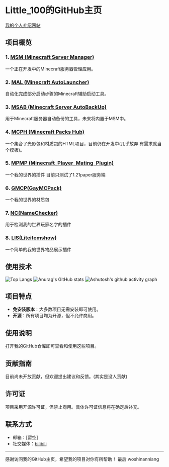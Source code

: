 # Little_100的GitHub主页

[我的个人介绍网站](https://little100.github.io/Web_Myself/)

## 项目概览

### 1. [MSM (Minecraft Server Manager)](https://github.com/Little100/Minecraft_Server_Manager)
一个正在开发中的Minecraft服务器管理应用。

### 2. [MAL (Minecraft AutoLauncher)](https://github.com/Little100/Minecraft_Server_AutoBackUp)
自动化完成部分启动步骤的Minecraft辅助启动工具。

### 3. [MSAB (Minecraft Server AutoBackUp)](https://github.com/Little100/Minecraft_AutoLauncher)
用于Minecraft服务器自动备份的工具，未来将内置于MSM中。

### 4. [MCPH (Minecraft Packs Hub)](https://github.com/Little100/Minecraft_Pack_Hub)
一个集合了光影包和材质包的HTML项目，目前仍在开发中(几乎放弃 有需求就当个模板)。

### 5. [MPMP (Minecraft_Player_Mating_Plugin)](https://github.com/Little100/Minecraft_Player_Mating_Plugin)
一个我的世界的插件 目前只测试了1.21paper服务端

### 6. [GMCP(GayMCPack)](https://github.com/Little100/GayMCPack)
一个我的世界的材质包

### 7. [NC(NameChecker)](https://github.com/Little100/Namechecker)
用于检测我的世界玩家名字的插件

### 8. [LIS(Liteitemshow)](https://github.com/Little100/Liteitemshow)
一个简单的我的世界物品展示插件

## 使用技术

![Top Langs](https://github-readme-stats.vercel.app/api/top-langs/?username=Little100&show_icons=true&theme=transparent)
![Anurag's GitHub stats](https://github-readme-stats.vercel.app/api?username=Little100&show_icons=true&theme=transparent)
![Ashutosh's github activity graph](https://github-readme-activity-graph.vercel.app/graph?username=Little100&theme=react-dark)


## 项目特点

- **免安装版本**：大多数项目无需安装即可使用。
- **开源**：所有项目均为开源，但不允许商用。

## 使用说明

打开我的GitHub仓库即可查看和使用这些项目。

## 贡献指南

目前尚未开放贡献，但欢迎提出建议和反馈。(其实是没人贡献)

## 许可证

项目采用开源许可证，但禁止商用。具体许可证信息将在确定后补充。

## 联系方式

- 邮箱：[留空]
- 社交媒体：[bilibili](https://space.bilibili.com/1492647738)

---

感谢访问我的GitHub主页，希望我的项目对你有所帮助！
最后 woshinanniang
